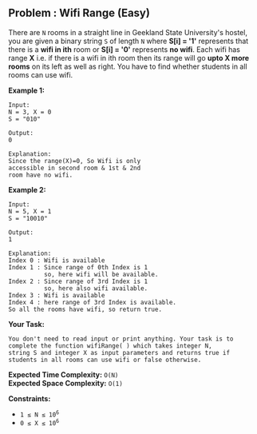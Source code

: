 ## Problem : Wifi Range (Easy) 

There are ```N``` rooms in a straight line in Geekland State University's hostel, you are given a binary string ```S``` of
length ```N``` where **S[i] = '1'** represents that there is a **wifi in ith** room or **S[i] = '0'** represents **no wifi**. 
Each wifi has range **X** i.e. if there is a wifi in ith room then its range will go **upto X more rooms** on its left as well 
as right. You have to find whether students in all rooms can use wifi.

**Example 1:** 
```
Input:
N = 3, X = 0
S = "010"

Output:
0

Explanation: 
Since the range(X)=0, So Wifi is only 
accessible in second room & 1st & 2nd
room have no wifi.
```

**Example 2:** 
```
Input:
N = 5, X = 1
S = "10010"

Output:
1

Explanation: 
Index 0 : Wifi is available
Index 1 : Since range of 0th Index is 1
          so, here wifi will be available.
Index 2 : Since range of 3rd Index is 1
          so, here also wifi available.
Index 3 : Wifi is available
Index 4 : here range of 3rd Index is available.
So all the rooms have wifi, so return true.
```

**Your Task:**
```
You don't need to read input or print anything. Your task is to complete the function wifiRange( ) which takes integer N, 
string S and integer X as input parameters and returns true if students in all rooms can use wifi or false otherwise.
```

**Expected Time Complexity:** ```O(N)```<br>
**Expected Space Complexity:** ```O(1)```

**Constraints:**
<ul>
<li><code>1 ≤ N ≤ 10<sup>6</sup></code></li>
<li><code>0 ≤ X ≤ 10<sup>6</sup></code></li>
</ul>